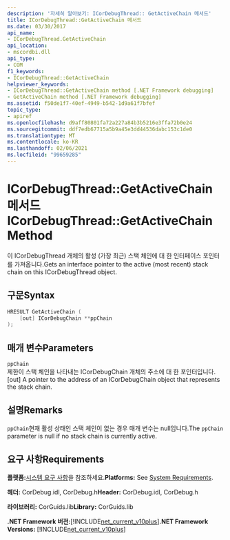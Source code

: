 ```yaml
---
description: '자세히 알아보기: ICorDebugThread:: GetActiveChain 메서드'
title: ICorDebugThread::GetActiveChain 메서드
ms.date: 03/30/2017
api_name:
- ICorDebugThread.GetActiveChain
api_location:
- mscordbi.dll
api_type:
- COM
f1_keywords:
- ICorDebugThread::GetActiveChain
helpviewer_keywords:
- ICorDebugThread::GetActiveChain method [.NET Framework debugging]
- GetActiveChain method [.NET Framework debugging]
ms.assetid: f50de1f7-40ef-4949-b542-1d9a61f7bfef
topic_type:
- apiref
ms.openlocfilehash: d9aff80801fa72a227a84b3b5216e3ffa72b0e24
ms.sourcegitcommit: ddf7edb67715a5b9a45e3dd44536dabc153c1de0
ms.translationtype: MT
ms.contentlocale: ko-KR
ms.lasthandoff: 02/06/2021
ms.locfileid: "99659285"
---
```

# <a name="icordebugthreadgetactivechain-method"></a><span data-ttu-id="15754-103">ICorDebugThread::GetActiveChain 메서드</span><span class="sxs-lookup"><span data-stu-id="15754-103">ICorDebugThread::GetActiveChain Method</span></span>

<span data-ttu-id="15754-104">이 ICorDebugThread 개체의 활성 (가장 최근) 스택 체인에 대 한 인터페이스 포인터를 가져옵니다.</span><span class="sxs-lookup"><span data-stu-id="15754-104">Gets an interface pointer to the active (most recent) stack chain on this ICorDebugThread object.</span></span>  
  
## <a name="syntax"></a><span data-ttu-id="15754-105">구문</span><span class="sxs-lookup"><span data-stu-id="15754-105">Syntax</span></span>  
  
```cpp  
HRESULT GetActiveChain (  
    [out] ICorDebugChain **ppChain  
);  
```  
  
## <a name="parameters"></a><span data-ttu-id="15754-106">매개 변수</span><span class="sxs-lookup"><span data-stu-id="15754-106">Parameters</span></span>  

 `ppChain`  
 <span data-ttu-id="15754-107">제한이 스택 체인을 나타내는 ICorDebugChain 개체의 주소에 대 한 포인터입니다.</span><span class="sxs-lookup"><span data-stu-id="15754-107">[out] A pointer to the address of an ICorDebugChain object that represents the stack chain.</span></span>  
  
## <a name="remarks"></a><span data-ttu-id="15754-108">설명</span><span class="sxs-lookup"><span data-stu-id="15754-108">Remarks</span></span>  

 <span data-ttu-id="15754-109">`ppChain`현재 활성 상태인 스택 체인이 없는 경우 매개 변수는 null입니다.</span><span class="sxs-lookup"><span data-stu-id="15754-109">The `ppChain` parameter is null if no stack chain is currently active.</span></span>  
  
## <a name="requirements"></a><span data-ttu-id="15754-110">요구 사항</span><span class="sxs-lookup"><span data-stu-id="15754-110">Requirements</span></span>  

 <span data-ttu-id="15754-111">**플랫폼:**[시스템 요구 사항](../../get-started/system-requirements.md)을 참조하세요.</span><span class="sxs-lookup"><span data-stu-id="15754-111">**Platforms:** See [System Requirements](../../get-started/system-requirements.md).</span></span>  
  
 <span data-ttu-id="15754-112">**헤더:** CorDebug.idl, CorDebug.h</span><span class="sxs-lookup"><span data-stu-id="15754-112">**Header:** CorDebug.idl, CorDebug.h</span></span>  
  
 <span data-ttu-id="15754-113">**라이브러리:** CorGuids.lib</span><span class="sxs-lookup"><span data-stu-id="15754-113">**Library:** CorGuids.lib</span></span>  
  
 <span data-ttu-id="15754-114">**.NET Framework 버전:**[!INCLUDE[net_current_v10plus](../../../../includes/net-current-v10plus-md.md)]</span><span class="sxs-lookup"><span data-stu-id="15754-114">**.NET Framework Versions:** [!INCLUDE[net_current_v10plus](../../../../includes/net-current-v10plus-md.md)]</span></span>
